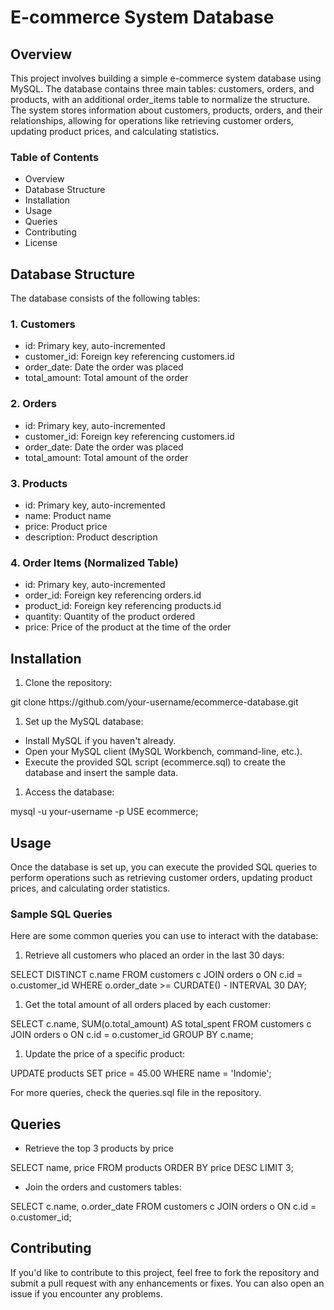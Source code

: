 <h1>E-commerce System Database</h1>
<h2>Overview</h2>
<P>This project involves building a simple e-commerce system database using MySQL. The database contains three main tables: customers, orders, and products, with an additional order_items table to normalize the structure. The system stores information about customers, products, orders, and their relationships, allowing for operations like retrieving customer orders, updating product prices, and calculating statistics.</P>

<h3>Table of Contents</h3>
<ul>
  <li>Overview</li>
  <li>Database Structure</li>
  <li>Installation</li>
  <li>Usage</li>
  <li>Queries</li>
  <li>Contributing</li>
  <li>License</li>
</ul>

<h2>Database Structure</h2>
<p>The database consists of the following tables:</p>

<h3>1. Customers</h3>
<ul>
  <li>id: Primary key, auto-incremented</li>
  <li>customer_id: Foreign key referencing customers.id</li>
  <li>order_date: Date the order was placed</li>
  <li>total_amount: Total amount of the order</li>
</ul>

<h3>2. Orders</h3>
<ul>
  <li>id: Primary key, auto-incremented</li>
  <li>customer_id: Foreign key referencing customers.id</li>
  <li>order_date: Date the order was placed</li>
  <li>total_amount: Total amount of the order</li>
</ul>

<h3>3. Products</h3>
<ul>
  <li>id: Primary key, auto-incremented</li>
  <li>name: Product name</li>
  <li>price: Product price</li>
  <li>description: Product description</li>
</ul>

<h3>4. Order Items (Normalized Table)</h3>
<ul>
  <li>id: Primary key, auto-incremented</li>
  <li>order_id: Foreign key referencing orders.id</li>
  <li>product_id: Foreign key referencing products.id</li>
  <li>quantity: Quantity of the product ordered</li>
  <li>price: Price of the product at the time of the order</li>
</ul>

<h2>Installation</h2>
<ol>
  <li>Clone the repository:</li>
</ol>
git clone https://github.com/your-username/ecommerce-database.git

<ol>
  <li>Set up the MySQL database:</li>
</ol>
<ul>
  <li>Install MySQL if you haven't already.</li>
  <li>Open your MySQL client (MySQL Workbench, command-line, etc.).</li>
  <li>Execute the provided SQL script (ecommerce.sql) to create the database and insert the sample data.</li>
</ul>

<ol>
  <li>Access the database:</li>
</ol>
mysql -u your-username -p
USE ecommerce;

<h2>Usage</h2>
<p>Once the database is set up, you can execute the provided SQL queries to perform operations such as retrieving customer orders, updating product prices, and calculating order statistics.</p>

<h3>Sample SQL Queries</h3>
<p>Here are some common queries you can use to interact with the database:</p>

<ol>
  <li>Retrieve all customers who placed an order in the last 30 days:</li>
</ol>
SELECT DISTINCT c.name
FROM customers c
JOIN orders o ON c.id = o.customer_id
WHERE o.order_date >= CURDATE() - INTERVAL 30 DAY;

<ol>
  <li>Get the total amount of all orders placed by each customer:</li>
</ol>
SELECT c.name, SUM(o.total_amount) AS total_spent
FROM customers c
JOIN orders o ON c.id = o.customer_id
GROUP BY c.name;

<ol>
  <li>Update the price of a specific product:</li>
</ol>
UPDATE products
SET price = 45.00
WHERE name = 'Indomie';

<P>For more queries, check the queries.sql file in the repository.</P>

<h2>Queries</h2>

<ul>
  <li>Retrieve the top 3 products by price</li>
</ul>
SELECT name, price
FROM products
ORDER BY price DESC
LIMIT 3;

<ul>
  <li>Join the orders and customers tables:</li>
</ul>
SELECT c.name, o.order_date
FROM customers c
JOIN orders o ON c.id = o.customer_id;

<h2>Contributing</h2>
<p>If you'd like to contribute to this project, feel free to fork the repository and submit a pull request with any enhancements or fixes. You can also open an issue if you encounter any problems.</p>







